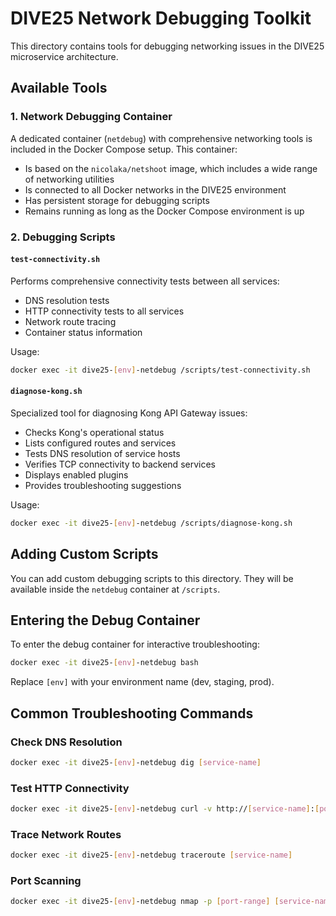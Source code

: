 # DIVE25 Network Debugging Toolkit

This directory contains tools for debugging networking issues in the DIVE25 microservice architecture.

## Available Tools

### 1. Network Debugging Container

A dedicated container (`netdebug`) with comprehensive networking tools is included in the Docker Compose setup. This container:

- Is based on the `nicolaka/netshoot` image, which includes a wide range of networking utilities
- Is connected to all Docker networks in the DIVE25 environment
- Has persistent storage for debugging scripts
- Remains running as long as the Docker Compose environment is up

### 2. Debugging Scripts

#### `test-connectivity.sh`
Performs comprehensive connectivity tests between all services:
- DNS resolution tests
- HTTP connectivity tests to all services
- Network route tracing
- Container status information

Usage:
```bash
docker exec -it dive25-[env]-netdebug /scripts/test-connectivity.sh
```

#### `diagnose-kong.sh`
Specialized tool for diagnosing Kong API Gateway issues:
- Checks Kong's operational status
- Lists configured routes and services
- Tests DNS resolution of service hosts
- Verifies TCP connectivity to backend services
- Displays enabled plugins
- Provides troubleshooting suggestions

Usage:
```bash
docker exec -it dive25-[env]-netdebug /scripts/diagnose-kong.sh
```

## Adding Custom Scripts

You can add custom debugging scripts to this directory. They will be available inside the `netdebug` container at `/scripts`.

## Entering the Debug Container

To enter the debug container for interactive troubleshooting:

```bash
docker exec -it dive25-[env]-netdebug bash
```

Replace `[env]` with your environment name (dev, staging, prod).

## Common Troubleshooting Commands

### Check DNS Resolution
```bash
docker exec -it dive25-[env]-netdebug dig [service-name]
```

### Test HTTP Connectivity
```bash
docker exec -it dive25-[env]-netdebug curl -v http://[service-name]:[port]/
```

### Trace Network Routes
```bash
docker exec -it dive25-[env]-netdebug traceroute [service-name]
```

### Port Scanning
```bash
docker exec -it dive25-[env]-netdebug nmap -p [port-range] [service-name]
``` 